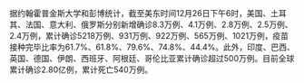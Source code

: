 据约翰霍普金斯大学和彭博统计，截至美东时间12月26日下午6时，美国、土耳其、法国、意大利、俄罗斯分别新增确诊8.3万例、4.1万例、2.8万例、2.5万例、2.4万例，累计确诊5218万例、931万例、922万例、565万例、1021万例，疫苗接种完毕比率为61.7%、61.8%、79.6%、74.8%、44.4%。此外，印度、巴西、英国、德国、伊朗、西班牙、阿根廷、哥伦比亚累计确诊超过500万例。目前全球累计确诊2.80亿例，累计死亡540万例。